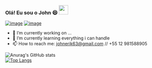 ### Olá! Eu sou o John 😄 <img src="https://raw.githubusercontent.com/MartinHeinz/MartinHeinz/master/wave.gif" width="30px">

[![image](https://img.shields.io/badge/LinkedIn-0077B5?style=for-the-badge&logo=linkedin&logoColor=white)](https://www.linkedin.com/in/johnerik63/)
[![image](https://img.shields.io/badge/Gmail-D14836?style=for-the-badge&logo=gmail&logoColor=white)](mailto:johnerik63@gmail.com)
- 🔭 I’m currently working on ...
- 🌱 I’m currently learning everything i can handle
- 📫 How to reach me: johnerik63@gmail.com // +55 12 981588905


![Anurag's GitHub stats](https://github-readme-stats.vercel.app/api?username=johnerik63&show_icons=true&theme=dark)  
[![Top Langs](https://github-readme-stats.vercel.app/api/top-langs/?username=johnerik63&layout=compact&card_width=445px&theme=dark)](https://github.com/anuraghazra/github-readme-stats)


